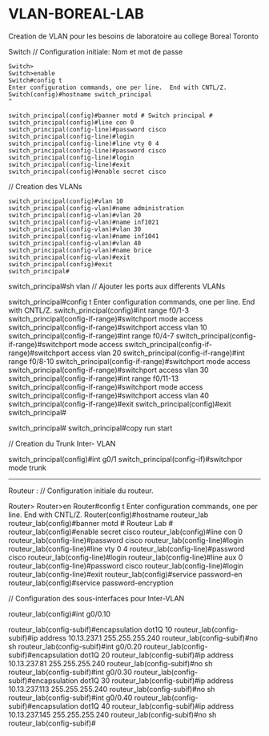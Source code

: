 # VLAN-BOREAL-LAB
Creation de VLAN pour les besoins de laboratoire au college Boreal Toronto

Switch 
// Configuration initiale: Nom et mot de passe 
```
Switch>
Switch>enable
Switch#config t
Enter configuration commands, one per line.  End with CNTL/Z.
Switch(config)#hostname switch_principal                                ^

switch_principal(config)#banner motd # Switch principal #
switch_principal(config)#line con 0
switch_principal(config-line)#password cisco
switch_principal(config-line)#login
switch_principal(config-line)#line vty 0 4
switch_principal(config-line)#password cisco
switch_principal(config-line)#login
switch_principal(config-line)#exit
switch_principal(config)#enable secret cisco
```
// Creation des VLANs
```
switch_principal(config)#vlan 10
switch_principal(config-vlan)#name administration
switch_principal(config-vlan)#vlan 20
switch_principal(config-vlan)#name inf1021
switch_principal(config-vlan)#vlan 30
switch_principal(config-vlan)#name inf1041
switch_principal(config-vlan)#vlan 40
switch_principal(config-vlan)#name brice
switch_principal(config-vlan)#exit
switch_principal(config)#exit
switch_principal#
```

switch_principal#sh vlan
// Ajouter les ports aux differents VLANs 

switch_principal#config t
Enter configuration commands, one per line.  End with CNTL/Z.
switch_principal(config)#int range f0/1-3
switch_principal(config-if-range)#switchport mode access
switch_principal(config-if-range)#switchport access vlan 10
switch_principal(config-if-range)#int range f0/4-7
switch_principal(config-if-range)#switchport mode access
switch_principal(config-if-range)#switchport access vlan 20
switch_principal(config-if-range)#int range f0/8-10
switch_principal(config-if-range)#switchport mode access
switch_principal(config-if-range)#switchport access vlan 30
switch_principal(config-if-range)#int range f0/11-13
switch_principal(config-if-range)#switchport mode access
switch_principal(config-if-range)#switchport access vlan 40
switch_principal(config-if-range)#exit
switch_principal(config)#exit
switch_principal#

switch_principal#
switch_principal#copy run start

// Creation du Trunk Inter- VLAN

switch_principal(config)#int g0/1
switch_principal(config-if)#switchpor mode trunk

-----------------------

Routeur : 
// Configuration initiale du routeur.

Router>
Router>en
Router#config t
Enter configuration commands, one per line.  End with CNTL/Z.
Router(config)#hostname routeur_lab
routeur_lab(config)#banner motd # Routeur Lab #
routeur_lab(config)#enable secret cisco
routeur_lab(config)#line con 0
routeur_lab(config-line)#password cisco
routeur_lab(config-line)#login
routeur_lab(config-line)#line vty 0 4
routeur_lab(config-line)#password cisco
routeur_lab(config-line)#login
routeur_lab(config-line)#line aux 0 
routeur_lab(config-line)#password cisco
routeur_lab(config-line)#login
routeur_lab(config-line)#exit
routeur_lab(config)#service password-en
routeur_lab(config)#service password-encryption 

// Configuration des sous-interfaces pour Inter-VLAN

routeur_lab(config)#int g0/0.10

routeur_lab(config-subif)#encapsulation dot1Q 10
routeur_lab(config-subif)#ip address 10.13.237.1 255.255.255.240
routeur_lab(config-subif)#no sh
routeur_lab(config-subif)#int g0/0.20
routeur_lab(config-subif)#encapsulation dot1Q 20
routeur_lab(config-subif)#ip address 10.13.237.81 255.255.255.240
routeur_lab(config-subif)#no sh
routeur_lab(config-subif)#int g0/0.30
routeur_lab(config-subif)#encapsulation dot1Q 30
routeur_lab(config-subif)#ip address 10.13.237.113 255.255.255.240
routeur_lab(config-subif)#no sh
routeur_lab(config-subif)#int g0/0.40
routeur_lab(config-subif)#encapsulation dot1Q 40
routeur_lab(config-subif)#ip address 10.13.237.145 255.255.255.240
routeur_lab(config-subif)#no sh
routeur_lab(config-subif)#
